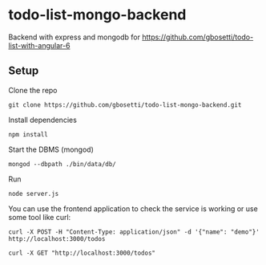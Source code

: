 # todo-list-mongo-backend
Backend with express and mongodb for https://github.com/gbosetti/todo-list-with-angular-6

## Setup

Clone the repo
```
git clone https://github.com/gbosetti/todo-list-mongo-backend.git
```
Install dependencies
```
npm install
```
Start the DBMS (mongod)
```
mongod --dbpath ./bin/data/db/
```
Run
```
node server.js
```
You can use the frontend application to check the service is working or use some tool like curl: 
```
curl -X POST -H "Content-Type: application/json" -d '{"name": "demo"}' http://localhost:3000/todos
```
```
curl -X GET "http://localhost:3000/todos"
```
